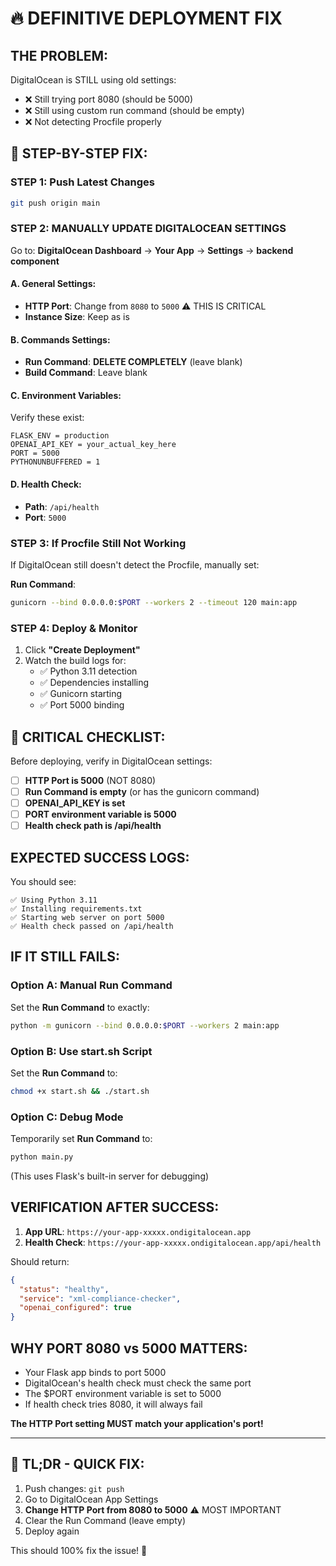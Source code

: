# 🔥 DEFINITIVE DEPLOYMENT FIX

## THE PROBLEM:
DigitalOcean is STILL using old settings:
- ❌ Still trying port 8080 (should be 5000)
- ❌ Still using custom run command (should be empty)
- ❌ Not detecting Procfile properly

## 🎯 STEP-BY-STEP FIX:

### STEP 1: Push Latest Changes
```bash
git push origin main
```

### STEP 2: MANUALLY UPDATE DIGITALOCEAN SETTINGS

Go to: **DigitalOcean Dashboard** → **Your App** → **Settings** → **backend component**

#### A. General Settings:
- **HTTP Port**: Change from `8080` to `5000` ⚠️ THIS IS CRITICAL
- **Instance Size**: Keep as is

#### B. Commands Settings:
- **Run Command**: **DELETE COMPLETELY** (leave blank)
- **Build Command**: Leave blank

#### C. Environment Variables:
Verify these exist:
```
FLASK_ENV = production
OPENAI_API_KEY = your_actual_key_here  
PORT = 5000
PYTHONUNBUFFERED = 1
```

#### D. Health Check:
- **Path**: `/api/health`
- **Port**: `5000`

### STEP 3: If Procfile Still Not Working

If DigitalOcean still doesn't detect the Procfile, manually set:

**Run Command**: 
```bash
gunicorn --bind 0.0.0.0:$PORT --workers 2 --timeout 120 main:app
```

### STEP 4: Deploy & Monitor

1. Click **"Create Deployment"**
2. Watch the build logs for:
   - ✅ Python 3.11 detection
   - ✅ Dependencies installing
   - ✅ Gunicorn starting
   - ✅ Port 5000 binding

## 🚨 CRITICAL CHECKLIST:

Before deploying, verify in DigitalOcean settings:

- [ ] **HTTP Port is 5000** (NOT 8080)
- [ ] **Run Command is empty** (or has the gunicorn command)
- [ ] **OPENAI_API_KEY is set**
- [ ] **PORT environment variable is 5000**
- [ ] **Health check path is /api/health**

## EXPECTED SUCCESS LOGS:

You should see:
```
✅ Using Python 3.11
✅ Installing requirements.txt  
✅ Starting web server on port 5000
✅ Health check passed on /api/health
```

## IF IT STILL FAILS:

### Option A: Manual Run Command
Set the **Run Command** to exactly:
```bash
python -m gunicorn --bind 0.0.0.0:$PORT --workers 2 main:app
```

### Option B: Use start.sh Script
Set the **Run Command** to:
```bash
chmod +x start.sh && ./start.sh
```

### Option C: Debug Mode
Temporarily set **Run Command** to:
```bash
python main.py
```
(This uses Flask's built-in server for debugging)

## VERIFICATION AFTER SUCCESS:

1. **App URL**: `https://your-app-xxxxx.ondigitalocean.app`
2. **Health Check**: `https://your-app-xxxxx.ondigitalocean.app/api/health`

Should return:
```json
{
  "status": "healthy",
  "service": "xml-compliance-checker",
  "openai_configured": true
}
```

## WHY PORT 8080 vs 5000 MATTERS:

- Your Flask app binds to port 5000
- DigitalOcean's health check must check the same port  
- The $PORT environment variable is set to 5000
- If health check tries 8080, it will always fail

**The HTTP Port setting MUST match your application's port!**

---

## 🎯 TL;DR - QUICK FIX:

1. Push changes: `git push`
2. Go to DigitalOcean App Settings
3. **Change HTTP Port from 8080 to 5000** ⚠️ MOST IMPORTANT
4. Clear the Run Command (leave empty)
5. Deploy again

This should 100% fix the issue! 🚀